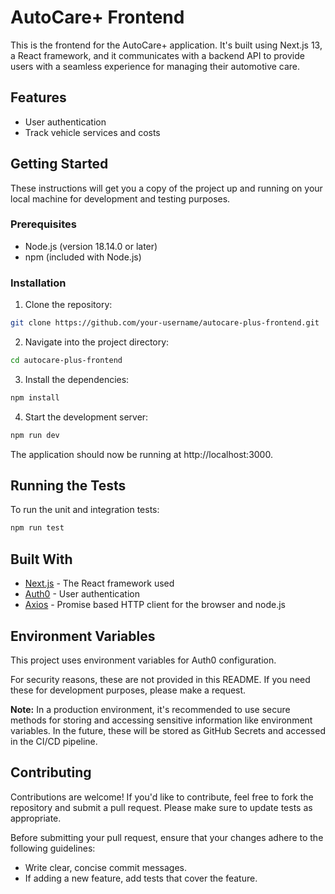 # AutoCare+ Frontend

This is the frontend for the AutoCare+ application. It's built using Next.js 13, a React framework, and it communicates with a backend API to provide users with a seamless experience for managing their automotive care.

## Features

- User authentication
- Track vehicle services and costs

## Getting Started

These instructions will get you a copy of the project up and running on your local machine for development and testing purposes.

### Prerequisites

- Node.js (version 18.14.0 or later)
- npm (included with Node.js)

### Installation

1. Clone the repository:

```bash
git clone https://github.com/your-username/autocare-plus-frontend.git
```
2. Navigate into the project directory:
```bash
cd autocare-plus-frontend
```
3. Install the dependencies:
```bash
npm install
```
4. Start the development server:
```bash
npm run dev
```
The application should now be running at http://localhost:3000.

## Running the Tests
To run the unit and integration tests:

```bash
npm run test
```

## Built With

- [Next.js](https://nextjs.org/) - The React framework used
- [Auth0](https://auth0.com/) - User authentication
- [Axios](https://axios-http.com/) - Promise based HTTP client for the browser and node.js

## Environment Variables

This project uses environment variables for Auth0 configuration. 

For security reasons, these are not provided in this README. If you need these for development purposes, please make a request.

**Note:** In a production environment, it's recommended to use secure methods for storing and accessing sensitive information like environment variables. In the future, these will be stored as GitHub Secrets and accessed in the CI/CD pipeline.

## Contributing

Contributions are welcome! If you'd like to contribute, feel free to fork the repository and submit a pull request. Please make sure to update tests as appropriate.

Before submitting your pull request, ensure that your changes adhere to the following guidelines:

- Write clear, concise commit messages.
- If adding a new feature, add tests that cover the feature.
